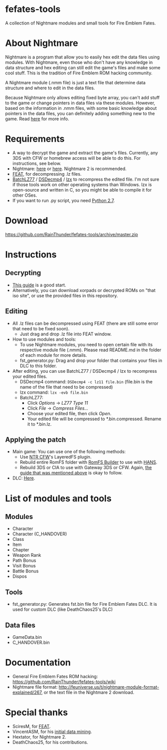 # fefates-tools
A collection of Nightmare modules and small tools for Fire Emblem Fates.

# About Nightmare
Nightmare is a program that allow you to easily hex edit the data files using modules. With Nightmare, even those who don't have any knowledge in data structure and hex editing can still edit the game's files and make some cool stuff. This is the tradition of Fire Emblem ROM hacking community.

A Nightmare module (.nmm file) is just a text file that determine data structure and where to edit in the data files.

Because Nightmare only allows editing fixed byte array, you can't add stuff to the game or change pointers in data files via these modules. However, based on the information in .nmm files, with some basic knowledge about pointers in the data files, you can definitely adding something new to the game. Read [here](https://github.com/RainThunder/fefates-tools/wiki/BIN-(File-Format)) for more info.

# Requirements
* A way to decrypt the game and extract the game's files. Currently, any 3DS with CFW or homebrew access will be able to do this. For instructions, see below.
* Nightmare: [here](http://serenesforest.net/forums/index.php?showtopic=26737) or [here](http://www.romhacking.net/utilities/610/). Nightmare 2 is recommended.
* [FEAT](https://github.com/SciresM/FEAT/releases), for decompressing .lz files.
* [BatchLZ77](http://filetrip.net/nds-downloads/utilities/download-batchlz77-1-3-f11736.html) / [DSDecmp4](http://www.romhacking.net/utilities/789/) / [lzx](http://www.romhacking.net/utilities/826/) to recompress the edited file. I'm not sure if those tools work on other operating systems than Windows. lzx is open-source and written in C, so you might be able to compile it for other OSes.
* If you want to run .py script, you need [Python 2.7](https://www.python.org/download).

# Download
https://github.com/RainThunder/fefates-tools/archive/master.zip

# Instructions
## Decrypting
* [This guide](http://gbatemp.net/threads/383055/) is a good start.
* Alternatively, you can download xorpads or decrypted ROMs on "that iso site", or use the provided files in this repository.

## Editing
* All .lz files can be decompressed using FEAT (there are still some error that need to be fixed soon).
  * Just drag and drop .lz file into FEAT window.
* How to use modules and tools:
  * To use Nightmare modules, you need to open certain file with its respective module file (.nmm). Please read README.md in the folder of each module for more details.
  * fst_generator.py: Drag and drop your folder that contains your files in DLC to this folder.
* After editing, you can use BatchLZ77 / DSDecmp4 / lzx to recompress your edited files.
  * DSDecmp4 command: `DSDecmp4 -c lz11 file.bin` (file.bin is the name of the file that need to be compressed)
  * lzx command: `lzx -evb file.bin`
  * BatchLZ77:
    * Click *Options* -> *LZ77 Type 11*
    * Click *File* -> *Compress Files...*
    * Choose your edited file, then click *Open*.
    * Your edited file will be compressed to *.bin.compressed. Rename it to *.bin.lz.
  
## Applying the patch
* Main game: You can use one of the following methods:
  * Use [NTR CFW](https://github.com/44670/BootNTR/releases)'s LayeredFS plugin.
  * Rebuild entire RomFS folder with [RomFS Builder](https://github.com/SciresM/RomFS-Builder/releases) to use with [HANS](https://smealum.github.io/3ds).
  * Rebuild 3DS or CIA to use with Gateway 3DS or CFW. Again, [the guide that was mentioned above](http://gbatemp.net/threads/383055/) is okay to follow.
* DLC: [Here](http://gbatemp.net/threads/397560/page-5#post-5906138).

# List of modules and tools
## Modules
* Character
* Character (C_HANDOVER)
* Class
* Item
* Chapter
* Weapon Rank
* Path Bonus
* Visit Bonus
* Battle Bonus
* Dispos

## Tools
* fst_generator.py: Generates fst.bin file for Fire Emblem Fates DLC. It is used for custom DLC (like DeathChaos25's DLC)

## Data files
* GameData.bin
* C_HANDOVER.bin

# Documentation
* General Fire Emblem Fates ROM hacking: https://github.com/RainThunder/fefates-tools/wiki
* Nightmare file format: http://feuniverse.us/t/nightmare-module-format-explained/267, or the text file in the Nightmare 2 download.

# Special thanks
* SciresM, for [FEAT](https://github.com/SciresM/FEAT).
* VincentASM, for his [initial data mining](http://serenesforest.net/fire-emblem-fates).
* Hextator, for Nightmare 2.
* DeathChaos25, for his contributions.
